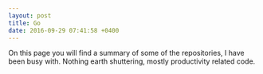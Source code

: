 ```yaml
---
layout: post
title: Go 
date: 2016-09-29 07:41:58 +0400
---
```


On this page you will find a summary of some of the repositories, I have been busy with. Nothing earth shuttering, mostly productivity related code.
